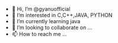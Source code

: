 - 👋 Hi, I’m @gyanuofficial
- 👀 I’m interested in C,C++,JAVA, PYTHON
- 🌱 I’m currently learning java
- 💞️ I’m looking to collaborate on ...
- 📫 How to reach me ...

<!---
gyanuofficial/gyanuofficial is a ✨ special ✨ repository because its `README.md` (this file) appears on your GitHub profile.
You can click the Preview link to take a look at your changes.
--->
